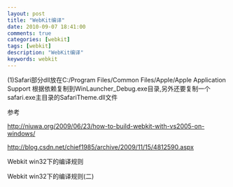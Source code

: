 ```yaml
---
layout: post
title: "WebKit编译"
date: 2010-09-07 18:41:00 
comments: true
categories: [webkit]
tags: [webkit]
description: "WebKit编译"
keywords: webkit
---
```



 
  (1)Safari部分dll放在C:/Program Files/Common Files/Apple/Apple Application Support 根据依赖复制到WinLauncher_Debug.exe目录,另外还要复制一个safari.exe主目录的SafariTheme.dll文件
 
 
 
 
 
 
  参考
 
 
  
   http://niuwa.org/2009/06/23/how-to-build-webkit-with-vs2005-on-windows/
  
 
 
  
   http://blog.csdn.net/chief1985/archive/2009/11/15/4812590.aspx
  
 
 
  
   Webkit win32下的编译规则
  
 
 
  
   Webkit
 win32下的编译规则(二)
  
 


